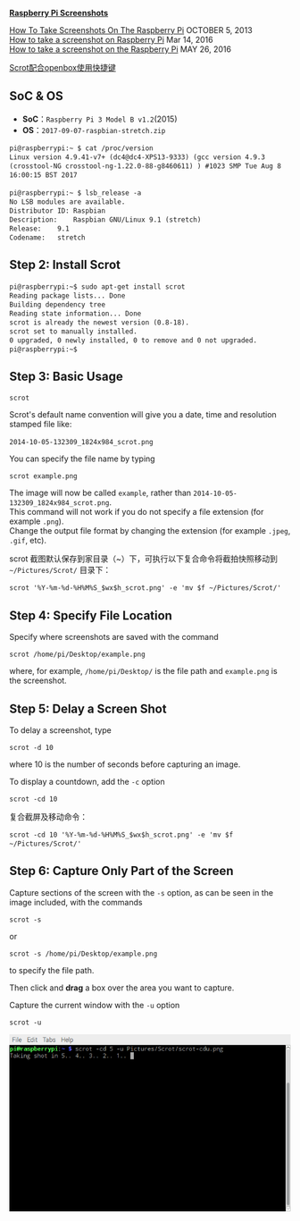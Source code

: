 [**Raspberry Pi Screenshots**](http://www.instructables.com/id/Raspberry-Pi-Screenshots/)

[How To Take Screenshots On The Raspberry Pi](https://www.raspberrypi-spy.co.uk/2013/10/how-to-take-screenshots-on-the-raspberry-pi/) OCTOBER 5, 2013  
[How to take a screenshot on Raspberry Pi](https://www.imore.com/how-take-screenshot-raspberry-pi) Mar 14, 2016  
[How to take a screenshot on the Raspberry Pi](https://www.cnet.com/how-to/how-to-take-a-screenshot-on-the-raspberry-pi/) MAY 26, 2016  

[Scrot配合openbox使用快捷键](https://www.liyanfeng.com/post/61.html)  

## SoC & OS

- **SoC**：`Raspberry Pi 3 Model B v1.2`(2015)  
- **OS**：`2017-09-07-raspbian-stretch.zip`

```shell
pi@raspberrypi:~ $ cat /proc/version
Linux version 4.9.41-v7+ (dc4@dc4-XPS13-9333) (gcc version 4.9.3 (crosstool-NG crosstool-ng-1.22.0-88-g8460611) ) #1023 SMP Tue Aug 8 16:00:15 BST 2017

pi@raspberrypi:~ $ lsb_release -a
No LSB modules are available.
Distributor ID:	Raspbian
Description:	Raspbian GNU/Linux 9.1 (stretch)
Release:	9.1
Codename:	stretch
```

## Step 2: Install Scrot

```shell
pi@raspberrypi:~$ sudo apt-get install scrot
Reading package lists... Done
Building dependency tree       
Reading state information... Done
scrot is already the newest version (0.8-18).
scrot set to manually installed.
0 upgraded, 0 newly installed, 0 to remove and 0 not upgraded.
pi@raspberrypi:~$ 
```

## Step 3: Basic Usage

```shell
scrot
```

Scrot's default name convention will give you a date, time and resolution stamped file like:

`2014-10-05-132309_1824x984_scrot.png`

You can specify the file name by typing

```shell
scrot example.png
```

The image will now be called `example`, rather than `2014-10-05-132309_1824x984_scrot.png`.  
This command will not work if you do not specify a file extension (for example `.png`).  
Change the output file format by changing the extension (for example `.jpeg`, `.gif`, etc).

scrot 截图默认保存到家目录（~）下，可执行以下复合命令将截拍快照移动到 `~/Pictures/Scrot/` 目录下：

```shell
scrot '%Y-%m-%d-%H%M%S_$wx$h_scrot.png' -e 'mv $f ~/Pictures/Scrot/'
```

## Step 4: Specify File Location

Specify where screenshots are saved with the command

```shell
scrot /home/pi/Desktop/example.png
```

where, for example, `/home/pi/Desktop/` is the file path and `example.png` is the screenshot.

## Step 5: Delay a Screen Shot

To delay a screenshot, type

```shell
scrot -d 10
```

where 10 is the number of seconds before capturing an image. 

To display a countdown, add the `-c` option

```shell
scrot -cd 10
```

复合截屏及移动命令：

```shell
scrot -cd 10 '%Y-%m-%d-%H%M%S_$wx$h_scrot.png' -e 'mv $f ~/Pictures/Scrot/'
```

## Step 6: Capture Only Part of the Screen

Capture sections of the screen with the `-s` option, as can be seen in the image included, with the commands

```shell
scrot -s
```

or

```shell
scrot -s /home/pi/Desktop/example.png
```

to specify the file path. 

Then click and **drag** a box over the area you want to capture.

Capture the current window with the `-u` option

```shell
scrot -u
```

![scrot-cdu](scrot/scrot-cdu.png)
